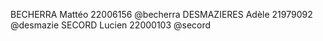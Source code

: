 BECHERRA Mattéo 22006156 @becherra
DESMAZIERES Adèle 21979092 @desmazie
SECORD Lucien 22000103 @secord